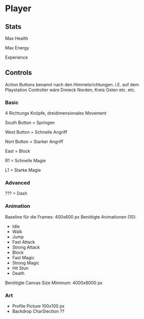 # Player

## Stats

Max Health

Max Energy

Experience

## Controls
Action Buttons benannt nach den Himmelsrichtungen. i.E. auf dem Playstation Controller wäre Dreieck Norden, Kreis Osten etc. etc.

### Basic
4 Richtungs Knöpfe, dreidimensionales Movement

South Button = Springen

West Button = Schnelle Angriff

Nort Button = Starker Angriff

East = Block

R1 = Schnelle Magie

L1 = Starke Magie

### Advanced
??? = Dash

### Animation
Baseline für die Frames: 400x600 px
Benötigte Animationen (10):
* Idle
* Walk
* Jump
* Fast Attack
* Strong Attack
* Block
* Fast Magic
* Strong Magic
* Hit Stun
* Death

Benötigte Canvas Size Minimum: 4000x6000 px

### Art
* Profile Picture 100x100 px
* Backdrop CharSlection ??

